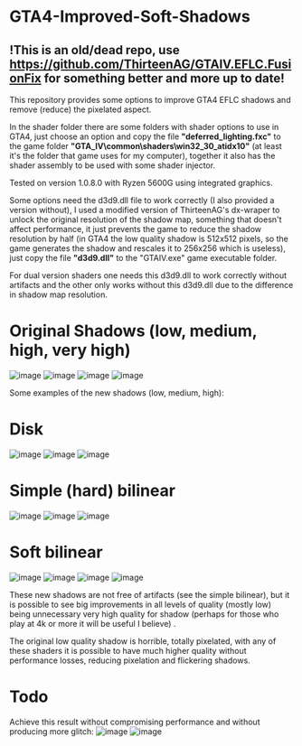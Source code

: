 # GTA4-Improved-Soft-Shadows
## !This is an old/dead repo, use https://github.com/ThirteenAG/GTAIV.EFLC.FusionFix for something better and more up to date!


This repository provides some options to improve GTA4 EFLC shadows and remove (reduce) the pixelated aspect.

In the shader folder there are some folders with shader options to use in GTA4, just choose an option and copy the file **"deferred_lighting.fxc"** to the game folder **"GTA_IV\common\shaders\win32_30_atidx10"** (at least it's the folder that game uses for my computer), together it also has the shader assembly to be used with some shader injector.

Tested on version 1.0.8.0 with Ryzen 5600G using integrated graphics.

Some options need the d3d9.dll file to work correctly (I also provided a version without), I used a modified version of ThirteenAG's dx-wraper to unlock the original resolution of the shadow map, something that doesn't affect performance, it just prevents the game to reduce the shadow resolution by half (in GTA4 the low quality shadow is 512x512 pixels, so the game generates the shadow and rescales it to 256x256 which is useless), just copy the file **"d3d9.dll"** to the "GTAIV.exe" game executable folder.

For dual version shaders one needs this d3d9.dll to work correctly without artifacts and the other only works without this d3d9.dll due to the difference in shadow map resolution.

# Original Shadows (low, medium, high, very high)

![image](https://user-images.githubusercontent.com/38438130/196017983-310d51e3-f49f-40b7-8919-2f4803ffbc9d.png)
![image](https://user-images.githubusercontent.com/38438130/196017964-083f9eeb-ad42-41eb-9319-1ea11cbf7a93.png)
![image](https://user-images.githubusercontent.com/38438130/196017962-fbb994b5-efb6-40ae-9f91-620d0101d17a.png)
![image](https://user-images.githubusercontent.com/38438130/196017953-afce0f7e-5d59-4001-bb28-84cac5b93665.png)

Some examples of the new shadows (low, medium, high):
# Disk

![image](https://user-images.githubusercontent.com/38438130/196018700-a8c31731-dbf7-45da-bb9a-7f1c4ab305a5.png)
![image](https://user-images.githubusercontent.com/38438130/196018708-c2844355-7510-4631-b21f-52bffd1c2304.png)
![image](https://user-images.githubusercontent.com/38438130/196018722-7510b5b4-d7ed-4629-a0dc-1343f61224fd.png)

# Simple (hard) bilinear

![image](https://user-images.githubusercontent.com/38438130/196018740-f14808c7-a6ea-4aa5-9a7d-13917945a5cf.png)
![image](https://user-images.githubusercontent.com/38438130/196018751-0fbd3c88-0649-4c08-8731-ab82c3433dfb.png)
![image](https://user-images.githubusercontent.com/38438130/196018761-4008b16b-c48c-415f-a1b4-786dc36fe4f6.png)

# Soft bilinear

![image](https://user-images.githubusercontent.com/38438130/196018792-e9484d95-3c5b-4545-9c66-8d45315db4e2.png)
![image](https://user-images.githubusercontent.com/38438130/196018797-76cb84b0-b0a4-45ac-a924-c204e36bcaa5.png)
![image](https://user-images.githubusercontent.com/38438130/196018802-d01fa90c-6df6-42f3-9e0a-c0b785a4860e.png)
![image](https://user-images.githubusercontent.com/38438130/196018809-6753cfde-939f-4c37-a26f-3ab58cdaea34.png)

These new shadows are not free of artifacts (see the simple bilinear), but it is possible to see big improvements in all levels of quality (mostly low) being unnecessary very high quality for shadow (perhaps for those who play at 4k or more it will be useful I believe) .

The original low quality shadow is horrible, totally pixelated, with any of these shaders it is possible to have much higher quality without performance losses, reducing pixelation and flickering shadows.


# Todo
Achieve this result without compromising performance and without producing more glitch:
![image](https://user-images.githubusercontent.com/38438130/196019381-cbc7d0e3-ae80-4089-9b68-2a74a2cd25bf.png)
![image](https://user-images.githubusercontent.com/38438130/196019401-81e0860d-4292-4017-a232-300007520e56.png)

